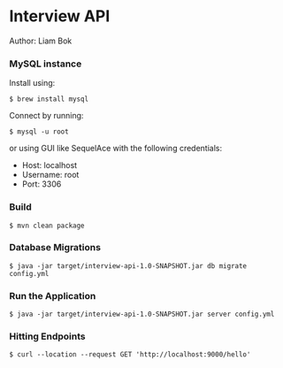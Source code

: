 # Interview API
Author: Liam Bok

### MySQL instance
Install using:
```shell
$ brew install mysql
```
Connect by running:
```shell
$ mysql -u root
```
or using GUI like SequelAce with the following credentials:
- Host: localhost
- Username: root
- Port: 3306

### Build
```shell
$ mvn clean package
```

### Database Migrations
```shell
$ java -jar target/interview-api-1.0-SNAPSHOT.jar db migrate config.yml
```

### Run the Application
```shell
$ java -jar target/interview-api-1.0-SNAPSHOT.jar server config.yml
```

### Hitting Endpoints
```shell
$ curl --location --request GET 'http://localhost:9000/hello'
```
